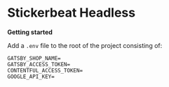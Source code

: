 # Stickerbeat Headless

**Getting started**

Add a `.env` file to the root of the project consisting of:

```
GATSBY_SHOP_NAME=
GATSBY_ACCESS_TOKEN=
CONTENTFUL_ACCESS_TOKEN=
GOOGLE_API_KEY=
```